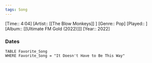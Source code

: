 ```yaml
---
tags: Song  
---
```

[Time:: 4:04]
[Artist:: [[The Blow Monkeys]] ]
[Genre:: Pop]
[Played:: ]
[Album:: [[Ultimate FM Gold (2022)]]]
[Year:: 2022]
### Dates
````dataview
TABLE Favorite_Song
WHERE Favorite_Song = "It Doesn't Have to Be This Way"
````